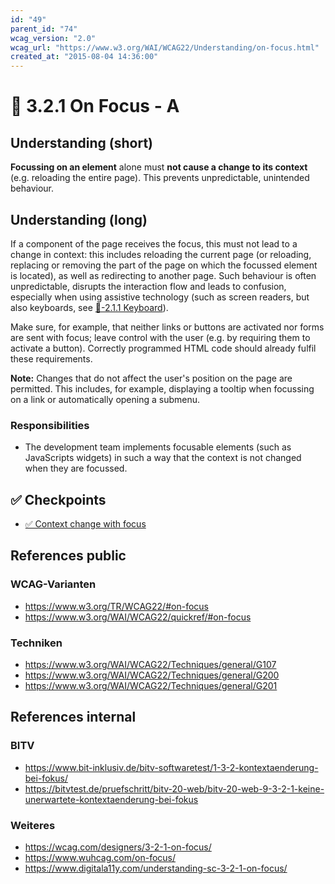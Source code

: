 ```yaml
---
id: "49"
parent_id: "74"
wcag_version: "2.0"
wcag_url: "https://www.w3.org/WAI/WCAG22/Understanding/on-focus.html"
created_at: "2015-08-04 14:36:00"
---
```


# 📜 3.2.1 On Focus - A

## Understanding (short)

**Focussing on an element** alone must **not cause a change to its context** (e.g. reloading the entire page). This prevents unpredictable, unintended behaviour.

## Understanding (long)

If a component of the page receives the focus, this must not lead to a change in context: this includes reloading the current page (or reloading, replacing or removing the part of the page on which the focussed element is located), as well as redirecting to another page. Such behaviour is often unpredictable, disrupts the interaction flow and leads to confusion, especially when using assistive technology (such as screen readers, but also keyboards, see [📜-2.1.1 Keyboard](/en/wcag/2.1.1-keyboard)).

Make sure, for example, that neither links or buttons are activated nor forms are sent with focus; leave control with the user (e.g. by requiring them to activate a button). Correctly programmed HTML code should already fulfil these requirements.

**Note:** Changes that do not affect the user's position on the page are permitted. This includes, for example, displaying a tooltip when focussing on a link or automatically opening a submenu.

### Responsibilities

- The development team implements focusable elements (such as JavaScripts widgets) in such a way that the context is not changed when they are focussed.

## ✅ Checkpoints

- [✅ Context change with focus](context-change-with-focus)

## References public

### WCAG-Varianten
- <https://www.w3.org/TR/WCAG22/#on-focus>
- <https://www.w3.org/WAI/WCAG22/quickref/#on-focus>

### Techniken
- <https://www.w3.org/WAI/WCAG22/Techniques/general/G107>
- <https://www.w3.org/WAI/WCAG22/Techniques/general/G200>
- <https://www.w3.org/WAI/WCAG22/Techniques/general/G201>

## References internal

### BITV
- <https://www.bit-inklusiv.de/bitv-softwaretest/1-3-2-kontextaenderung-bei-fokus/>
- <https://bitvtest.de/pruefschritt/bitv-20-web/bitv-20-web-9-3-2-1-keine-unerwartete-kontextaenderung-bei-fokus>

### Weiteres
- <https://wcag.com/designers/3-2-1-on-focus/>
- <https://www.wuhcag.com/on-focus/>
- <https://www.digitala11y.com/understanding-sc-3-2-1-on-focus/>
